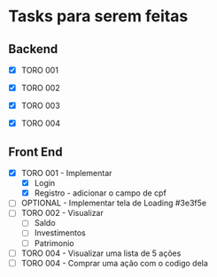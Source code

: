 # Tasks para serem feitas

## Backend

- [x] TORO 001
- [x] TORO 002
- [x] TORO 003
- [x] TORO 004



## Front End

- [X] TORO 001 - Implementar
	- [X] Login
	- [X] Registro - adicionar o campo de cpf
- [ ] OPTIONAL - Implementar tela de Loading #3e3f5e
- [ ] TORO 002 - Visualizar
	- [ ] Saldo
	- [ ] Investimentos
	- [ ] Patrimonio
- [ ] TORO 004 - Visualizar uma lista de 5 ações
- [ ] TORO 004 - Comprar uma ação com o codigo dela
